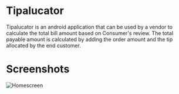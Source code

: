 # Tipalucator
Tipalucator is an android application that can be used by a vendor to calculate the total bill amount based on Consumer's review. The total payable amount is calculated by adding the order amount and the tip allocated by the end customer.

# Screenshots

![Homescreen](https://cloud.githubusercontent.com/assets/22219118/25315365/7e7a2bf4-2871-11e7-9e18-2b5f9d3d275f.png)
